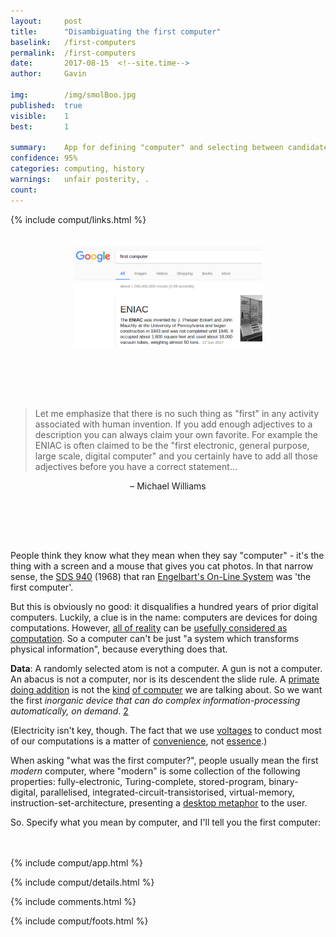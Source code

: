 ```yaml
---
layout:     post
title:      "Disambiguating the first computer"
baselink:   /first-computers
permalink:  /first-computers
date:       2017-08-15  <!--site.time-->
author:     Gavin

img:        /img/smolBoo.jpg
published:	true
visible: 	1
best:		1

summary:    App for defining "computer" and selecting between candidate first computers.
confidence:	95%
categories: computing, history
warnings:	unfair posterity, .
count:		
---
```


{%	include comput/links.html	%} 



<center>
	<img src="/img/boo.png" width="60%" height="60%" style="padding-bottom:80px;padding-top:20px">
</center>


> Let me emphasize that there is no such thing as "first" in any activity associated with human invention. If you add enough adjectives to a description you can always claim your own favorite. For example the ENIAC is often claimed to be the "first electronic, general purpose, large scale, digital computer" and you certainly have to add all those adjectives before you have a correct statement... 

<center style="padding-bottom:80px">– Michael Williams</center>


People think they know what they mean when they say "computer" - it's the thing with a screen and a mouse that gives you cat photos. In that narrow sense, the <a href="{{SDS}}">SDS 940</a> (1968) that ran <a href="{{NLS}}">Engelbart's On-Line System</a> was 'the first computer'.

But this is obviously no good: it disqualifies a hundred years of prior digital computers. Luckily, a clue is in the name: computers are devices for doing computations. However, <a href="{{Digit}}">all of reality</a> can be <a href="{{Aaronson}}">usefully considered as computation</a>. So a computer can't be just "a system which transforms physical information", because everything does that. 

<b>Data</b>: A randomly selected atom is not a computer. A gun is not a computer. An abacus is not a computer, nor is its descendent the slide rule. A <a href="{{Monkey}}">primate doing addition</a> is not the <a href="{{wet}}">kind</a> <a href="{{homin}}">of computer</a> we are talking about. So we want the first <i>inorganic device that can do complex information-processing automatically, on demand</i>. <a href="#fn:2" id="fnref:2">2</a> 

(Electricity isn't key, though. The fact that we use <a href="{{volt}}">voltages</a> to conduct most of our computations is a matter of <a href="{{flow}}">convenience</a>, not <a href="{{xkcd}}">essence</a>.)

When asking "what was the first computer?", people usually mean the first <i>modern</i> computer, where "modern" is some collection of the following properties: fully-electronic, Turing-complete, stored-program, binary-digital, parallelised, integrated-circuit-transistorised, virtual-memory, instruction-set-architecture, presenting a <a href="{{metaphor}}">desktop metaphor</a> to the user.

So. Specify what you mean by computer, and I'll tell you the first computer:
<br><br><br>

{%	include comput/app.html		%}

{%	include comput/details.html 	%}

{%  include comments.html 	%}

{%  include comput/foots.html %}


